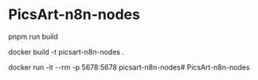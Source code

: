 # PicsArt-n8n-nodes

pnpm run build

docker build -t picsart-n8n-nodes .

docker run -it --rm -p 5678:5678 picsart-n8n-nodes# PicsArt-n8n-nodes
